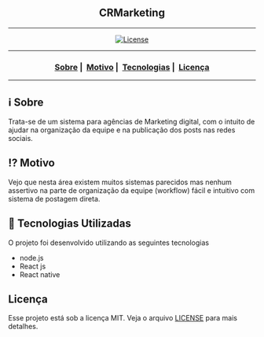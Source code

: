 <h2 align="center">CRMarketing</h2>

___




<p align="center">
  <a href="LICENSE">
    <img alt="License" src="https://img.shields.io/badge/license-MIT-%23F8952D">
  </a>
</p>

___

<h3 align="center">
  <a href="#information_source-sobre">Sobre</a>&nbsp;|&nbsp;
  <a href="#interrobang-motivo">Motivo</a>&nbsp;|&nbsp;
  <a href="#rocket-tecnologias-utilizadas">Tecnologias</a>&nbsp;|&nbsp;
  <a href="#licença">Licença</a>
</h3>

___


## :information_source: Sobre

Trata-se de um sistema para agências de Marketing digital, com o intuito de ajudar na organização da equipe e na publicação dos posts nas redes sociais.

## :interrobang: Motivo

Vejo que nesta área existem muitos sistemas parecidos mas nenhum assertivo na parte de organização da equipe (workflow) fácil e intuitivo com sistema de postagem direta.

## :rocket: Tecnologias Utilizadas 

O projeto foi desenvolvido utilizando as seguintes tecnologias

- node.js
- React js
- React native


## Licença 

Esse projeto está sob a licença MIT. Veja o arquivo [LICENSE](LICENSE) para mais detalhes.

